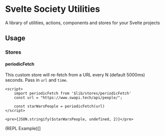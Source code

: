 # Svelte Society Utilities

A library of utilities, actions, components and stores for your Svelte projects

## Usage

### Stores

#### periodicFetch

This custom store will re-fetch from a URL every N (default 5000ms) seconds. Pass in `url` and `time`.
```svelte
<script>
	import periodicFetch from '$lib/stores/periodicFetch'
	const url = "https://www.swapi.tech/api/people/";
	
	const starWarsPeople = periodicFetch(url)
</script>

<pre>{JSON.stringify($starWarsPeople, undefined, 2)}</pre>
```

(REPL Example)[]